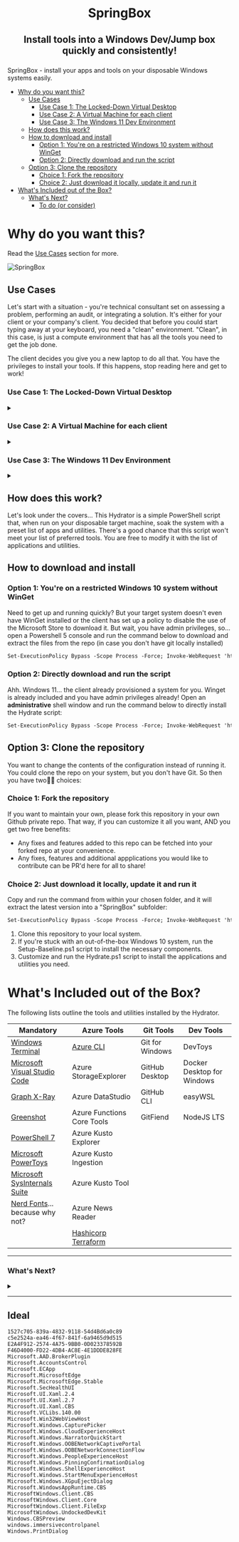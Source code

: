 <h1 align="center">
SpringBox
</h1>

<h2 align="center">
  Install tools into a Windows Dev/Jump box quickly and consistently!
</h2>

### 

SpringBox - install your apps and tools on your disposable Windows systems easily.

- [Why do you want this?](#why-do-you-want-this)
  - [Use Cases](#use-cases)
    - [Use Case 1: The Locked-Down Virtual Desktop](#use-case-1-the-locked-down-virtual-desktop)
    - [Use Case 2: A Virtual Machine for each client](#use-case-2-a-virtual-machine-for-each-client)
    - [Use Case 3: The Windows 11 Dev Environment](#use-case-3-the-windows-11-dev-environment)
  - [How does this work?](#how-does-this-work)
  - [How to download and install](#how-to-download-and-install)
    - [Option 1: You're on a restricted Windows 10 system without WinGet](#option-1-youre-on-a-restricted-windows-10-system-without-winget)
    - [Option 2: Directly download and run the script](#option-2-directly-download-and-run-the-script)
  - [Option 3: Clone the repository](#option-3-clone-the-repository)
    - [Choice 1: Fork the repository](#choice-1-fork-the-repository)
    - [Choice 2: Just download it locally, update it and run it](#choice-2-just-download-it-locally-update-it-and-run-it)
- [What's Included out of the Box?](#whats-included-out-of-the-box)
    - [What's Next?](#whats-next)
      - [To do (or consider)](#to-do-or-consider)

# Why do you want this? 
Read the [Use Cases](#use-cases) section for more.

![SpringBox](.images/hydrator_small.jpeg) 
<!-- ![Alt text](.images/hydrator_small.jpeg) -->

## Use Cases

Let's start with a situation - you're technical consultant set on assessing a problem, performing an audit, or integrating a solution. It's either for your client or your company's client. You decided that before you could start typing away at your keyboard, you need a "clean" environment. "Clean", in this case, is just a compute environment that has all the tools you need to get the job done.

The client decides you give you a new laptop to do all that. You have the privileges to install your tools. If this happens, stop reading here and get to work!

### Use Case 1: The Locked-Down Virtual Desktop
<details>
<summary></summary>

But what if they don't? What if they respond with, "here's a virtual desktop. You can log on to it by access this URL on your browser, install a remote desktop agent, and access it. It's the only way we allow all our resources to access the environment. I can get you elevated privileges, but it's a non-persistent desktop, i.e. it will go back to its original image on reboot... daily."

You log in, discover it's an older version of Windows 10, and they disabled the Windows Store app!

> The above use case sounds like a very specific example doesn't it? Because it is. However, it's happened more than a few times for me, especially for assessments and audits. It's also happened to some of my colleagues.
</details>

### Use Case 2: A Virtual Machine for each client
<details>
<summary></summary>
Here's another use case - you want a disposable VM for every client. Clients often have specific security requirements, or they insist on installing a suite of applications, a specific antivirus software, a security agent, or a horrible VPN client that stomps on other VPN clients already installed for other customers? Or worse - employee monitoring software!

Whatever the reason, you want to make sure that those apps are not installed on your specific workstation that you use to access other environments like your other clients or your own.

So you separate each client by having a virtual machine hosted for each one. They're yours. They're (relatively) safe. And they're disposable.

One method is to clone snapshots. But you're stuck installing updates to your applications and tools for each VM. Sometimes, your VM breaks because you had to test one of the client applications.
</details>

### Use Case 3: The Windows 11 Dev Environment
<details>
<summary></summary>
Since Windows 10, Microsoft has been granting their users the ability to download and stand up their own developmet environments with regularly updated versions of their Windows desktop operating systems.: <https://developer.microsoft.com/en-us/windows/downloads/virtual-machines/>

These images are not activated, but you can always activate them with the Product Codes from your Visual Studio Subscriptions (formerly known as MSDN Subscriptions). You just have to do it within the grace period before they expire.

In addition, these images come pre-built with the latest versions of their development tools!

But what if you don't want to, or can't, enter a product code?
</details>

## How does this work?

Let's look under the covers...
This Hydrator is a simple PowerShell script that, when run on your disposable target machine, soak the system with a preset list of apps and utilities. There's a good chance that this script won't meet your list of preferred tools. You are free to modify it with the list of applications and utilities.

## How to download and install

### Option 1: You're on a restricted Windows 10 system without WinGet

Need to get up and running quickly? But your target system doesn't even have WinGet installed or the client has set up a policy to disable the use of the Microsoft Store to download it. But wait, you have admin privileges, so... open a Powershell 5 console and run the command below to download and extract the files from the repo (in case you don't have git locally installed)

```ps
Set-ExecutionPolicy Bypass -Scope Process -Force; Invoke-WebRequest 'https://github.com/volatile-torpedo/SpringBox/archive/refs/heads/main.zip' -OutFile .\main.zip; Expand-Archive .\main.zip .\; Rename-Item .\SpringBox-main .\SpringBox; Remove-Item .\main.zip; & .\SpringBox\Setup-Baseline.ps1; & .\SpringBox\Hydrate.ps1 -InstallAll
```
<!-- ; Remove-Item .\SpringBox -Force -Recurse -->

### Option 2: Directly download and run the script

Ahh. Windows 11... the client already provisioned a system for you. Winget is already included and you have admin privileges already! Open an **administrative** shell window and run the command below to directly install the Hydrate script:

```ps
Set-ExecutionPolicy Bypass -Scope Process -Force; Invoke-WebRequest 'https://github.com/volatile-torpedo/SpringBox/archive/refs/heads/main.zip' -OutFile .\main.zip; Expand-Archive .\main.zip .\; Rename-Item .\SpringBox-main .\SpringBox; Remove-Item .\main.zip; & .\SpringBox\Hydrate.ps1 -InstallAll
```

<!-- PowerShell -NoProfile -ExecutionPolicy Bypass -Command "Invoke-Expression((New-Object System.Net.WebClient).DownloadString('https://raw.githubusercontent.com/volatile-torpedo/SpringBox/main/Hydrate.ps1'))" -->

## Option 3: Clone the repository

You want to change the contents of the configuration instead of running it. You could clone the repo on your system, but you don't have Git. So then you have two✌🏻 choices:

### Choice 1: Fork the repository
If you want to maintain your own, please fork this repository in your own Github private repo. That way, if you can customize it all you want, AND you get two free benefits:
- Any fixes and features added to this repo can be fetched into your forked repo at your convenience.
- Any fixes, features and additional appplications you would like to contribute can be PR'd here for all to share!

### Choice 2: Just download it locally, update it and run it
Copy and run the command from within your chosen folder, and it will extract the latest version into a "SpringBox" subfolder:
```ps
Set-ExecutionPolicy Bypass -Scope Process -Force; Invoke-WebRequest 'https://github.com/volatile-torpedo/SpringBox/archive/refs/heads/main.zip' -OutFile .\main.zip; Expand-Archive .\main.zip .\; Rename-Item .\SpringBox-main .\SpringBox; Remove-Item .\main.zip
```

1. Clone this repository to your local system.
2. If you're stuck with an out-of-the-box Windows 10 system, run the Setup-Baseline.ps1 script to install the necessary components.
3. Customize and run the Hydrate.ps1 script to install the applications and utilities you need.

# What's Included out of the Box?

The following lists outline the tools and utilities installed by the Hydrator.

|  Mandatory | Azure Tools  | Git Tools  | Dev Tools  |
|---|---|---|---|
| [Windows Terminal](https://github.com/microsoft/terminal) | [Azure CLI](https://learn.microsoft.com/en-us/cli/azure/) | Git for Windows | DevToys |
| [Microsoft Visual Studio Code](https://github.com/microsoft/vscode) | Azure StorageExplorer | GitHub Desktop | Docker Desktop for Windows |
| [Graph X-Ray](https://graphxray.merill.net/) | Azure DataStudio | GitHub CLI | easyWSL |
| [Greenshot](https://getgreenshot.org/) | Azure Functions Core Tools | GitFiend | NodeJS LTS |
| [PowerShell 7](https://learn.microsoft.com/en-us/powershell/scripting/overview?view=powershell-7.3) | Azure Kusto Explorer | |
| [Microsoft PowerToys](https://learn.microsoft.com/en-us/windows/powertoys/) | Azure Kusto Ingestion | |
| [Microsoft SysInternals Suite](https://learn.microsoft.com/en-us/sysinternals/downloads/sysinternals-suite) | Azure Kusto Tool | |
| [Nerd Fonts](https://www.nerdfonts.com/)... because why not? | Azure News Reader | |
|  | [Hashicorp Terraform](https://developer.hashicorp.com/terraform/intro) | |

---


### What's Next?

<details>
<summary></summary>

Moving to using the WinGet Configure feature, which is still in Preview as of this release.

#### To do (or consider)
- [ ] **MUST DO: Convert to Winget Configuration YAML and PowerShell DSC!!**
- [x] Add conditions to check for components instead of forcing unecessary installs
- [x] Add a screen shot tool (Greenshot)
- [x] Add Graph X-Ray (Beta) to pull Microsoft Graph PowerShell from Portal Actions
- [x] Add a screen recording tool that will export to GIF (ScreenToGif)
- [ ] Add a tool to create animated GIFs from video files (Gifski?)
- [ ] ~~Add a tool to convert JPG to PNG with transparency (ImageMagick?)~~
- [x] Include `Set-ExecutionPolicy` to the quick-install command.

</details>

---
## Ideal
```
1527c705-839a-4832-9118-54d4Bd6a0c89
c5e2524a-ea46-4f67-841f-6a9465d9d515
E2A4F912-2574-4A75-9BB0-0D023378592B
F46D4000-FD22-4DB4-AC8E-4E1DDDE828FE
Microsoft.AAD.BrokerPlugin
Microsoft.AccountsControl
Microsoft.ECApp
Microsoft.MicrosoftEdge
Microsoft.MicrosoftEdge.Stable
Microsoft.SecHealthUI
Microsoft.UI.Xaml.2.4
Microsoft.UI.Xaml.2.7
Microsoft.UI.Xaml.CBS
Microsoft.VCLibs.140.00
Microsoft.Win32WebViewHost
Microsoft.Windows.CapturePicker
Microsoft.Windows.CloudExperienceHost
Microsoft.Windows.NarratorQuickStart
Microsoft.Windows.OOBENetworkCaptivePortal
Microsoft.Windows.OOBENetworkConnectionFlow
Microsoft.Windows.PeopleExperienceHost
Microsoft.Windows.PinningConfirmationDialog
Microsoft.Windows.ShellExperienceHost
Microsoft.Windows.StartMenuExperienceHost
Microsoft.Windows.XGpuEjectDialog
Microsoft.WindowsAppRuntime.CBS
MicrosoftWindows.Client.CBS
MicrosoftWindows.Client.Core
MicrosoftWindows.Client.FileExp
MicrosoftWindows.UndockedDevKit
Windows.CBSPreview
windows.immersivecontrolpanel
Windows.PrintDialog
```
